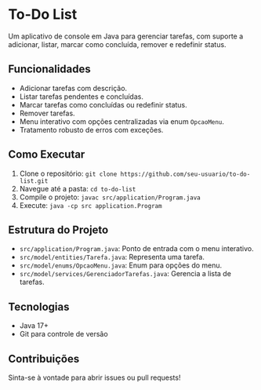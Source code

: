# To-Do List

Um aplicativo de console em Java para gerenciar tarefas, com suporte a adicionar, listar, marcar como concluída, remover e redefinir status.

## Funcionalidades
- Adicionar tarefas com descrição.
- Listar tarefas pendentes e concluídas.
- Marcar tarefas como concluídas ou redefinir status.
- Remover tarefas.
- Menu interativo com opções centralizadas via enum `OpcaoMenu`.
- Tratamento robusto de erros com exceções.

## Como Executar
1. Clone o repositório: `git clone https://github.com/seu-usuario/to-do-list.git`
2. Navegue até a pasta: `cd to-do-list`
3. Compile o projeto: `javac src/application/Program.java`
4. Execute: `java -cp src application.Program`

## Estrutura do Projeto
- `src/application/Program.java`: Ponto de entrada com o menu interativo.
- `src/model/entities/Tarefa.java`: Representa uma tarefa.
- `src/model/enums/OpcaoMenu.java`: Enum para opções do menu.
- `src/model/services/GerenciadorTarefas.java`: Gerencia a lista de tarefas.

## Tecnologias
- Java 17+
- Git para controle de versão

## Contribuições
Sinta-se à vontade para abrir issues ou pull requests!
